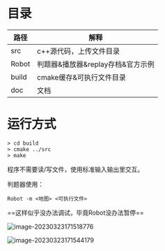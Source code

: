 #  目录

| 路径  | 解释                              |
| ----- | --------------------------------- |
| src   | c++源代码，上传文件目录           |
| Robot | 判题器&播放器&replay存档&官方示例 |
| build | cmake缓存&可执行文件目录          |
| doc   | 文档                              |



# 运行方式

```
> cd build
> cmake ../src
> make
```



程序不需要读/写文件，使用标准输入输出里交互。

判题器使用：

```
Robot -m <地图> <可执行文件>
```

==这样似乎没办法调试，毕竟Robot没办法暂停==

![image-20230323171518776](/home/xv_rong/.config/Typora/typora-user-images/image-20230323171518776.png)

![image-20230323171544179](/home/xv_rong/.config/Typora/typora-user-images/image-20230323171544179.png)
